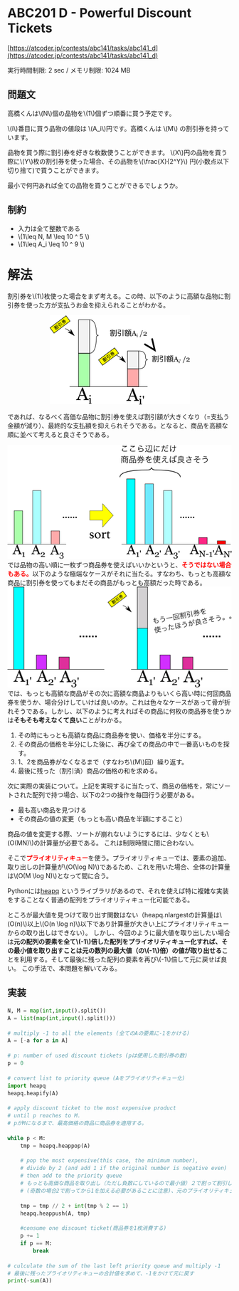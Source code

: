 #  ABC201 D - Powerful Discount Tickets

[https://atcoder.jp/contests/abc141/tasks/abc141_d](https://atcoder.jp/contests/abc141/tasks/abc141_d)

実行時間制限: 2 sec / メモリ制限: 1024 MB

## 問題文
高橋くんは\\(N\\)個の品物を\\(1\\)個ずつ順番に買う予定です。

\\(i\\)番目に買う品物の値段は \\(A_i\\)円です。高橋くんは \\(M\\) の割引券を持っています。

品物を買う際に割引券を好きな枚数使うことができます。
\\(X\\)円の品物を買う際に\\(Y\\)枚の割引券を使った場合、その品物を\\(\frac{X}{2^Y}\\)
円(小数点以下切り捨て)で買うことができます。

最小で何円あれば全ての品物を買うことができるでしょうか。

## 制約
 - 入力は全て整数である
 - \\(1\leq N, M \leq  10 ^ 5 \\)
 - \\(1\leq A_i \leq  10 ^ 9 \\)

# 解法
割引券を\\(1\\)枚使った場合をまず考える。この時、以下のように高額な品物に割引券を使った方が支払うお金を抑えられることがわかる。

<div align="center"><img src="abc141_d/abc141_d_1.png"></div>

であれば、なるべく高価な品物に割引券を使えば割引額が大きくなり（=支払う金額が減り）、最終的な支払額を抑えられそうである。となると、商品を高額な順に並べて考えると良さそうである。
<div align="center"><img src="abc141_d/abc141_d_2.png"></div>
では品物の高い順に一枚ずつ商品券を使えばいいかというと、<font color="red"><b>そうではない場合もある。</b></font>以下のような極端なケースがそれに当たる。すなわち、もっとも高額な商品に割引券を使ってもまだその商品がもっとも高額だった時である。
<div align="center"><img src="abc141_d/abc141_d_3.png"></div>
では、もっとも高額な商品がその次に高額な商品よりもいくら高い時に何回商品券を使うか、場合分けしていけば良いのか。これは色々なケースがあって骨が折れそうである。しかし、以下のように考えればその商品に何枚の商品券を使うかは<b>そもそも考えなくて良い</b>ことがわかる。

 1. その時にもっとも高額な商品に商品券を使い、価格を半分にする。
 2. その商品の価格を半分にした後に、再び全ての商品の中で一番高いものを探す。
 3. 1、2を商品券がなくなるまで（すなわち\\(M\\)回）繰り返す。
 4. 最後に残った（割引済）商品の価格の和を求める。

次に実際の実装について。上記を実現するに当たって、商品の価格を，常にソートされた配列で持つ場合、以下の2つの操作を毎回行う必要がある。
 
 - 最も高い商品を見つける
 - その商品の値の変更（もっとも高い商品を半額にすること）

商品の値を変更する際、ソートが崩れないようにするには、少なくとも\\(O(MN)\\)の計算量が必要である。
これは制限時間に間に合わない。

そこで<font color="red"><b>プライオリティキュー</b></font>を使う。プライオリティキューでは、要素の追加、取り出しの計算量が\\(O(\log N)\\)であるため、これを用いた場合、全体の計算量は\\(O(M \log N)\\)となって間に合う。

Pythonには[heapq](https://docs.python.org/3/library/heapq.html)
というライブラリがあるので、それを使えば特に複雑な実装をすることなく普通の配列をプライオリティキュー化可能である。

ところが最大値を見つけて取り出す関数はない（heapq.nlargestの計算量は\\(O(n)\\)以上\\(O(n \log n)\\)以下であり計算量が大きい上にプライオリティキューからの取り出しはできない）。
しかし、今回のように最大値を取り出したい場合は<b>元の配列の要素を全て\\(-1\\)倍した配列をプライオリティキュー化すれば、その最小値を取り出すことは元の数列の最大値（の\\(-1\\)倍）の値が取り出せる</b>ことを利用する。そして最後に残った配列の要素を再び\\(-1\\)倍して元に戻せば良い。
この手法で、本問題を解いてみる。

## 実装

```py
N, M = map(int,input().split())
A = list(map(int,input().split()))

# multiply -1 to all the elements (全てのAの要素に-1をかける)
A = [-a for a in A]

# p: number of used discount tickets (pは使用した割引券の数)
p = 0

# convert list to priority queue (Aをプライオリティキュー化)
import heapq
heapq.heapify(A)

# apply discount ticket to the most expensive product 
# until p reaches to M. 
# pがMになるまで、最高価格の商品に商品券を適用する。

while p < M:
    tmp = heapq.heappop(A)

    # pop the most expensive(this case, the minimum number), 
    # divide by 2 (and add 1 if the original number is negative even)
    # then add to the priority queue  
    # もっとも高価な商品を取り出し（ただし負数にしているので最小値）２で割って割引した値段にし
    # (奇数の場合2で割ってから1を加える必要があることに注意)、元のプライオリティキューに加え直す

    tmp = tmp // 2 + int(tmp % 2 == 1)
    heapq.heappush(A, tmp)

    #consume one discount ticket(商品券を1枚消費する)
    p += 1
    if p == M:
        break

# culculate the sum of the last left priority queue and multiply -1
# 最後に残ったプライオリティキューの合計値を求めて、-1をかけて元に戻す
print(-sum(A))
```

